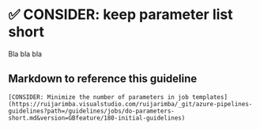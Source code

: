 # ✅ CONSIDER: keep parameter list short

Bla bla bla

## Markdown to reference this guideline

```plaintext
[CONSIDER: Minimize the number of parameters in job templates](https://ruijarimba.visualstudio.com/ruijarimba/_git/azure-pipelines-guidelines?path=/guidelines/jobs/do-parameters-short.md&version=GBfeature/180-initial-guidelines)
```
